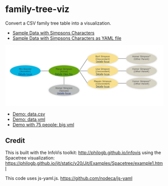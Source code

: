 # family-tree-viz
Convert a CSV family tree table into a visualization.

- [Sample Data with Simpsons Characters](data.csv)
- [Sample Data with Simpsons Characters as YAML file](data.yml)

![Family Tree Diagram](documentation/familytree.png)

- [Demo: data.csv](https://georgetown-university-libraries.github.io/family-tree-viz/?doc=data.csv)
- [Demo: data.yml](https://georgetown-university-libraries.github.io/family-tree-viz/?doc=data.yml)
- [Demo with 75 people: big.yml](https://georgetown-university-libraries.github.io/family-tree-viz/?doc=big.yml)

## Credit
This is built with the InfoVis toolkit: http://philogb.github.io/infovis using the Spacetree visualization: https://philogb.github.io/jit/static/v20/Jit/Examples/Spacetree/example1.html

This code uses js-yaml.js.  https://github.com/nodeca/js-yaml
